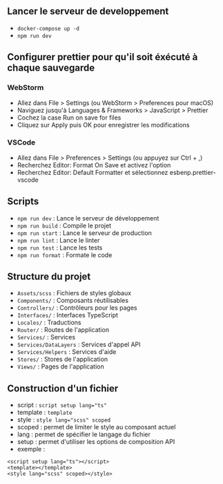 ## Lancer le serveur de developpement

- `docker-compose up -d`
- `npm run dev`

## Configurer prettier pour qu'il soit éxécuté à chaque sauvegarde

### WebStorm

- Allez dans File > Settings (ou WebStorm > Preferences pour macOS)
- Naviguez jusqu'à Languages & Frameworks > JavaScript > Prettier
- Cochez la case Run on save for files
- Cliquez sur Apply puis OK pour enregistrer les modifications

### VSCode

- Allez dans File > Preferences > Settings (ou appuyez sur Ctrl + ,)
- Recherchez Editor: Format On Save et activez l'option
- Recherchez Editor: Default Formatter et sélectionnez esbenp.prettier-vscode

## Scripts

- `npm run dev` : Lance le serveur de développement
- `npm run build` : Compile le projet
- `npm run start` : Lance le serveur de production
- `npm run lint` : Lance le linter
- `npm run test` : Lance les tests
- `npm run format` : Formate le code

## Structure du projet

- `Assets/scss` : Fichiers de styles globaux
- `Components/` : Composants réutilisables
- `Controllers/` : Contrôleurs pour les pages
- `Interfaces/` : Interfaces TypeScript
- `Locales/` : Traductions
- `Router/` : Routes de l'application
- `Services/` : Services
- `Services/DataLayers` : Services d'appel API
- `Services/Helpers` : Services d'aide
- `Stores/` : Stores de l'application
- `Views/` : Pages de l'application

## Construction d'un fichier

- script : `script setup lang="ts"`
- template : `template`
- style : `style lang="scss" scoped`
- scoped : permet de limiter le style au composant actuel
- lang : permet de spécifier le langage du fichier
- setup : permet d'utiliser les options de composition API
- exemple :

```
<script setup lang="ts"></script>
<template></template>
<style lang="scss" scoped></style>
```
